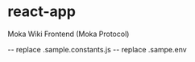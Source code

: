 # react-app

Moka Wiki Frontend (Moka Protocol)

-- replace .sample.constants.js
-- replace .sampe.env

